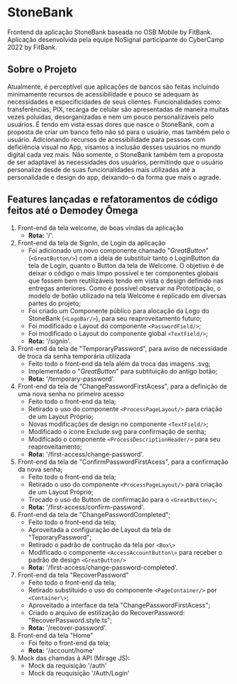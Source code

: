 # StoneBank
Frontend da aplicação StoneBank baseada no OSB Mobile by FitBank.
Aplicação desenvolvida pela equipe NoSignal participante do CyberCamp 2022 by FitBank.

## Sobre o Projeto
Atualmente, é perceptível que aplicações de bancos são feitas incluindo minimamente recursos de acessibilidade e pouco se adequam às necessidades e especificidades de seus clientes. Funcionalidades como: transferências, PIX, recarga de celular são apresentadas de maneira muitas vezes poluidas, desorganizadas e nem um pouco personalizáveis pelo usuários. É tendo em vista essas dores que nasce o StoneBank, com a proposta de criar um banco feito não só para o usuário, mas também pelo o usuário.
Adicionando recursos de acessibilidade para pessoas com deficiência visual no App, visamos a inclusão desses usuários no mundo digital cada vez mais. Não somente, o StoneBank também tem a proposta de ser adaptável às necessidades dos usuários, permitindo que o usuário personalize desde de suas  funcionalidades mais utilizadas até a personalidade e design do app, deixando-o da forma que mais o agrade.

## Features lançadas e refatoramentos de código feitos até o **Demodey Ômega**
1. Front-end da tela welcome, de boas vindas da aplicação
    - **Rota:** '/'.
2. Front-end da tela de SignIn, de Login da aplicação
    - Foi adicionado um novo componente chamado "*GreatButton*" (`<GreatButton/>`) com a ideia de substituir tanto o LoginButton da tela de Login, quanto o Button da tela de Welcome. O objetivo é de deixar o código o mais limpo possível e ter componentes globais que fossem bem reutilizáveis tendo em vista o design definido nas entregas anteriores. Como é possível observar na Prototipação, o modelo de botão utilizado na tela Welcome é replicado em diversas partes do projeto;
    - Foi criado um Componente público para alocação da Logo do StoneBank (`<LogoBar/>`), para seu reaproveitamento futuro;
    - Foi modificado o Layout do componente `<PasswordField/>`;
    - Foi modificado o Layout do componente global `<TextField/>`;
    - **Rota:** '/signin'.
3. Front-end da tela de "TemporaryPassword", para aviso de necessidade de troca da senha temporária utilizada
    - Feito todo o front-end da tela além da troca das imagens .svg;
    - Implementado o "*GreatButton*" para subtituição do antigo botão;
    - **Rota:** '/temporary-password'.
4. Front-end da tela de "ChangePasswordFirstAcess", para a definição de uma nova senha no primeiro acesso
    - Feito todo o front-end da tela;
    - Retirado o uso do componente `<ProcessPageLayout/>` para criação de um Layout Próprio;
    - Novas modificações de design no componente `<TextField/>`;
    - Modificado o ícone Exclude.svg para confirmação de senha;
    - Modificado o componente `<ProcessDescriptionHeader/>` para seu reaproveitamento;
    - **Rota:** '/first-access/change-password'.
5. Front-end da tela de "ConfirmPasswordFirstAcess", para a confirmação da nova senha;
    - Feito todo o front-end da tela;
    - Retirado o uso do componente `<ProcessPageLayout/>` para criação de um Layout Próprio;
    - Trocado o uso do Button de confirmação para o `<GreatButton/>`;
    - **Rota:** '/first-access/confirm-password'.
6. Front-end da tela de "ChangePasswordCompleted";
    - Feito todo o front-end da tela;
    - Aproveitada a configuração de Layout da tela de "TeporaryPassword";
    - Retirado o padrão de contrução da tela por `<Box\>`
    - Modificado o componente `<AccessAccountButton\>` para receber o padrão de design `<GreatButton/>`
    - **Rota:** '/first-access/change-password-completed'.
7. Front-end da tela "RecoverPassword"
    - Feito todo o front-end da tela;
    - Retirado substituido o uso do componente `<PageContainer/>` por `<Container\>`;
    - Aproveitado a interface da tela "ChangePasswordFirstAcess";
    - Criado o arquivo de estilização do RecoverPassword: "RecoverPassword.style.ts";
    - **Rota:** '/recover-password'.
8. Front-end da tela "Home"
    - Foi feito o front-end da tela;
    - **Rota:** '/account/home'
9. Mock das chamdas à API (Mirage JS):
    - Mock da requisição '/auth'
    - Mock da reuquisição '/Auth/Login'
